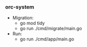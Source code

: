 ### orc-system
- Migration:
  - go mod tidy
  -  go run ./cmd/migrate/main.go
- Run:
  - go run ./cmd/app/main.go